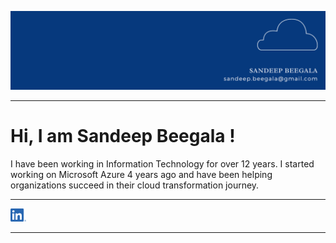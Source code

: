 <img src="https://github.com/sbeegala/sbeegala/blob/main/linkedin%20final%20banner.png"> <br>

----------------

# Hi, I am Sandeep Beegala !

I have been working in Information Technology for over 12 years. I started working on Microsoft Azure 4 years ago and have been helping organizations succeed in their cloud transformation journey.

---------------

[<img src="https://github.com/sbeegala/sbeegala/blob/main/LI-In-Bug.png" width="25">](www.linkedin.com/in/sandeep-beegala) <br>

------------


